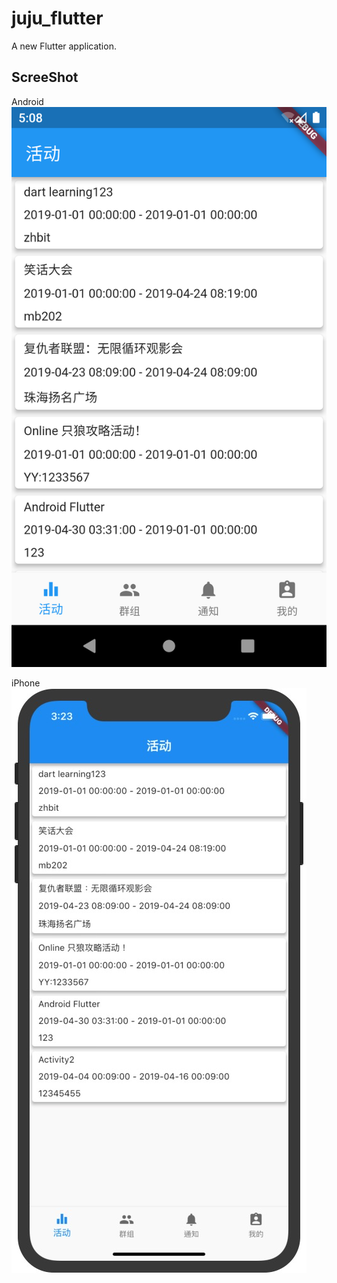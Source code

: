 # juju_flutter

A new Flutter application.

## ScreeShot

Android
![Android](screenshot/2.png)
    
iPhone
![iPhone](screenshot/1.png)
